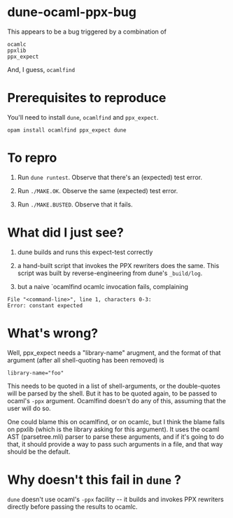 # dune-ocaml-ppx-bug

This appears to be a bug triggered by a combination of

```
ocamlc
ppxlib
ppx_expect
```

And, I guess, `ocamlfind`

# Prerequisites to reproduce

You'll need to install `dune`, `ocamlfind` and `ppx_expect`.

```
opam install ocamlfind ppx_expect dune
```

# To repro

1. Run `dune runtest`.  Observe that there's an (expected) test error.

2. Run `./MAKE.OK`.  Observe the same (expected) test error.

3. Run `./MAKE.BUSTED`.  Observe that it fails.

# What did I just see?

1. dune builds and runs this expect-test correctly

2. a hand-built script that invokes the PPX rewriters does the same.  This script was built by reverse-engineering from dune's `_build/log`.

3. but a naive `ocamlfind ocamlc invocation fails, complaining
```
File "<command-line>", line 1, characters 0-3:
Error: constant expected
```

# What's wrong?

Well, ppx_expect needs a "library-name" arugment, and the format of that argument (after all shell-quoting has been removed) is

```
library-name="foo"
```

This needs to be quoted in a list of shell-arguments, or the
double-quotes will be parsed by the shell.  But it has to be quoted
again, to be passed to ocaml's `-ppx` argument.  Ocamlfind doesn't do
any of this, assuming that the user will do so.

One could blame this on ocamlfind, or on ocamlc, but I think the blame
falls on ppxlib (which is the library asking for this argument).  It
uses the ocaml AST (parsetree.mli) parser to parse these arguments,
and if it's going to do that, it should provide a way to pass such
arguments in a file, and that way should be the default.

# Why doesn't this fail in `dune` ?

`dune` doesn't use ocaml's `-ppx` facility -- it builds and invokes
PPX rewriters directly before passing the results to ocamlc.
